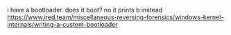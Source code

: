 
i have a bootloader. does it boot? no it prints b instead https://www.ired.team/miscellaneous-reversing-forensics/windows-kernel-internals/writing-a-custom-bootloader
